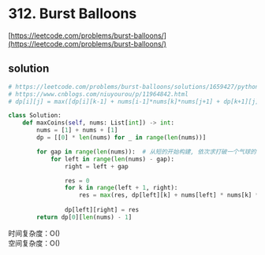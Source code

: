 # 312. Burst Balloons
[https://leetcode.com/problems/burst-balloons/](https://leetcode.com/problems/burst-balloons/)


## solution

```python
# https://leetcode.com/problems/burst-balloons/solutions/1659427/python-beginner-brute-force-recursion-brute-better-memoization-dp/
# https://www.cnblogs.com/niuyourou/p/11964842.html
# dp[i][j] = max([dp[i][k-1] + nums[i-1]*nums[k]*nums[j+1] + dp[k+1][j])_{i <= k <= j}

class Solution:
    def maxCoins(self, nums: List[int]) -> int:
        nums = [1] + nums + [1]
        dp = [[0] * len(nums) for _ in range(len(nums))]

        for gap in range(len(nums)):  # 从短的开始构建, 依次求打破一个气球的，打破两个气球的
            for left in range(len(nums) - gap):
                right = left + gap

                res = 0
                for k in range(left + 1, right):
                    res = max(res, dp[left][k] + nums[left] * nums[k] * nums[right] + dp[k][right])
                
                dp[left][right] = res
        return dp[0][len(nums) - 1]        
```
时间复杂度：O() <br>
空间复杂度：O()
